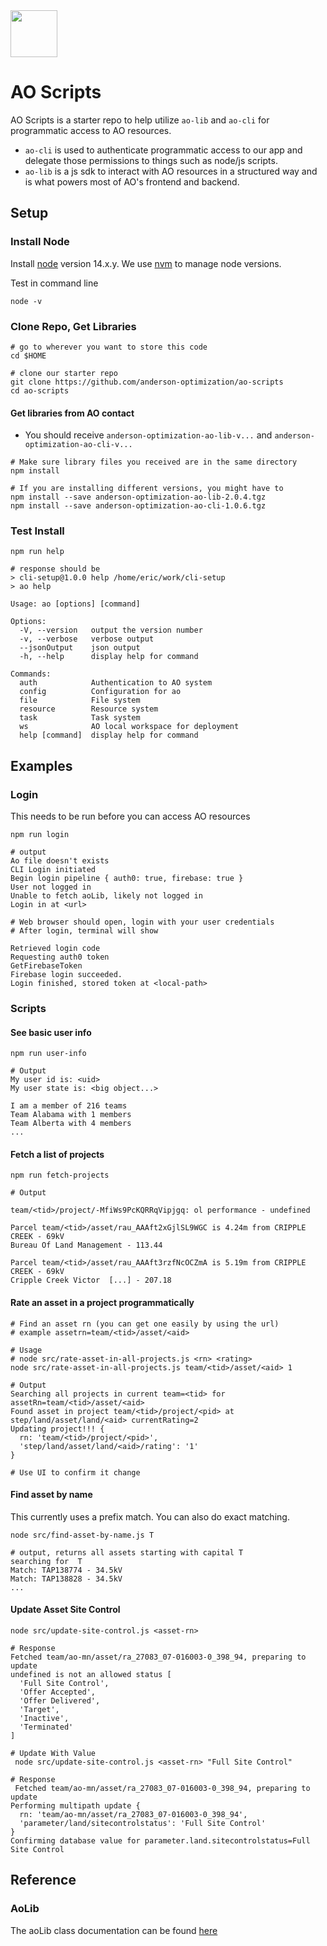 
<img src="https://andersonopt.com/assets/img/logo.png" width="75">

#  AO Scripts

AO Scripts is a starter repo to help utilize `ao-lib` and `ao-cli` for programmatic access to AO resources.  

- `ao-cli` is used to authenticate programmatic access to our app and delegate those permissions to things such as node/js scripts.  
- `ao-lib` is a js sdk to interact with AO resources in a structured way and is what powers most of AO's frontend and backend.

## Setup

### Install Node

Install [node](https://nodejs.org/en/download/) version 14.x.y.  We use [nvm](https://github.com/nvm-sh/nvm) to manage node versions.

Test in command line
```
node -v
```

### Clone Repo, Get Libraries



```
# go to wherever you want to store this code
cd $HOME  

# clone our starter repo
git clone https://github.com/anderson-optimization/ao-scripts
cd ao-scripts
```

#### Get libraries from AO contact

- You should receive `anderson-optimization-ao-lib-v...` and `anderson-optimization-ao-cli-v...`

```
# Make sure library files you received are in the same directory
npm install

# If you are installing different versions, you might have to
npm install --save anderson-optimization-ao-lib-2.0.4.tgz
npm install --save anderson-optimization-ao-cli-1.0.6.tgz
```

### Test Install

```
npm run help

# response should be 
> cli-setup@1.0.0 help /home/eric/work/cli-setup
> ao help

Usage: ao [options] [command]

Options:
  -V, --version   output the version number
  -v, --verbose   verbose output
  --jsonOutput    json output
  -h, --help      display help for command

Commands:
  auth            Authentication to AO system
  config          Configuration for ao
  file            File system
  resource        Resource system
  task            Task system
  ws              AO local workspace for deployment
  help [command]  display help for command
```

## Examples

### Login
This needs to be run before you can access AO resources
```
npm run login

# output
Ao file doesn't exists
CLI Login initiated
Begin login pipeline { auth0: true, firebase: true }
User not logged in
Unable to fetch aoLib, likely not logged in
Login in at <url>

# Web browser should open, login with your user credentials
# After login, terminal will show

Retrieved login code
Requesting auth0 token
GetFirebaseToken
Firebase login succeeded.
Login finished, stored token at <local-path>
```

### Scripts

#### See basic user info
```
npm run user-info

# Output 
My user id is: <uid>
My user state is: <big object...>

I am a member of 216 teams
Team Alabama with 1 members
Team Alberta with 4 members
...

```

#### Fetch a list of projects
```
npm run fetch-projects

# Output

team/<tid>/project/-MfiWs9PcKQRRqVipjgq: ol performance - undefined

Parcel team/<tid>/asset/rau_AAAft2xGjlSL9WGC is 4.24m from CRIPPLE CREEK - 69kV
Bureau Of Land Management - 113.44

Parcel team/<tid>/asset/rau_AAAft3rzfNcOCZmA is 5.19m from CRIPPLE CREEK - 69kV
Cripple Creek Victor  [...] - 207.18

```

#### Rate an asset in a project programmatically
```
# Find an asset rn (you can get one easily by using the url)
# example assetrn=team/<tid>/asset/<aid>

# Usage
# node src/rate-asset-in-all-projects.js <rn> <rating>
node src/rate-asset-in-all-projects.js team/<tid>/asset/<aid> 1

# Output
Searching all projects in current team=<tid> for assetRn=team/<tid>/asset/<aid>
Found asset in project team/<tid>/project/<pid> at step/land/asset/land/<aid> currentRating=2
Updating project!!! {
  rn: 'team/<tid>/project/<pid>',
  'step/land/asset/land/<aid>/rating': '1'
}

# Use UI to confirm it change
```

#### Find asset by name

This currently uses a prefix match. You can also do exact matching.

```
node src/find-asset-by-name.js T

# output, returns all assets starting with capital T
searching for  T
Match: TAP138774 - 34.5kV
Match: TAP138828 - 34.5kV
...
```


#### Update Asset Site Control

```
node src/update-site-control.js <asset-rn>

# Response
Fetched team/ao-mn/asset/ra_27083_07-016003-0_398_94, preparing to update
undefined is not an allowed status [
  'Full Site Control',
  'Offer Accepted',
  'Offer Delivered',
  'Target',
  'Inactive',
  'Terminated'
]

# Update With Value
 node src/update-site-control.js <asset-rn> "Full Site Control"

# Response
 Fetched team/ao-mn/asset/ra_27083_07-016003-0_398_94, preparing to update
Performing multipath update {
  rn: 'team/ao-mn/asset/ra_27083_07-016003-0_398_94',
  'parameter/land/sitecontrolstatus': 'Full Site Control'
}
Confirming database value for parameter.land.sitecontrolstatus=Full Site Control
```

## Reference

### AoLib

The aoLib class documentation can be found [here](https://s3.us-west-2.amazonaws.com/docs.andersonopt.com/ao-lib/2.0.4/classes/ao.html)